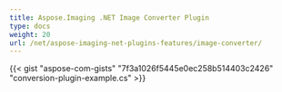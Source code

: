 ```yaml
---
title: Aspose.Imaging .NET Image Converter Plugin
type: docs
weight: 20
url: /net/aspose-imaging-net-plugins-features/image-converter/
---
```



{{< gist "aspose-com-gists" "7f3a1026f5445e0ec258b514403c2426" "conversion-plugin-example.cs" >}}
